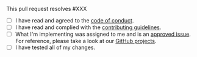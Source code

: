This pull request resolves #XXX

 - [ ] I have read and agreed to the [code of conduct](https://github.com/hero-gg/movie-web/blob/dev/.github/CODE_OF_CONDUCT.md).
 - [ ] I have read and complied with the [contributing guidelines](https://github.com/hero-gg/movie-web/blob/dev/.github/CONTRIBUTING.md).
 - [ ] What I'm implementing was assigned to me and is an [approved issue](https://github.com/hero-gg/movie-web/issues?q=is%3Aopen+is%3Aissue+label%3Aapproved). For reference, please take a look at our [GitHub projects](https://github.com/hero-gg/movie-web/projects).
 - [ ] I have tested all of my changes.
